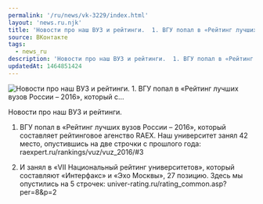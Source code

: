 ```yaml
---
permalink: '/ru/news/vk-3229/index.html'
layout: 'news.ru.njk'
title: 'Новости про наш ВУЗ и рейтинги.  1. ВГУ попал в «Рейтинг лучших вузов России – 2016», который с…'
source: ВКонтакте
tags:
  - news_ru
description: 'Новости про наш ВУЗ и рейтинги.  1. ВГУ попал в «Рейтинг лучших вузов России – 2016», который с…'
updatedAt: 1464851424
---
```

![Новости про наш ВУЗ и рейтинги.  1. ВГУ попал в «Рейтинг лучших вузов России – 2016», который с…](https://sun9-20.userapi.com/impf/c633528/v633528961/3ef75/TMSbNvJiRCw.jpg?size=604x425&quality=96&proxy=1&sign=ac466c7db93d57a1eae673f4ebc65718&c_uniq_tag=HuFIIIUl95CqfIhkK1z6Qap-y6Ejih9HQ2PAmdl3vT4&type=album)

Новости про наш ВУЗ и рейтинги.

1. ВГУ попал в «Рейтинг лучших вузов России – 2016», который составляет рейтинговое агенство RAEX. Наш университет занял 42 место, опустившись на две строчки с прошлого года: raexpert.ru/rankings/vuz/vuz_2016/#3

2. И занял в «VII Национальный рейтинг университетов», который составляют «Интерфакс» и «Эхо Москвы», 27 позицию. Здесь мы опустились на 5 строчек: univer-rating.ru/rating_common.asp?per=8&p=2
